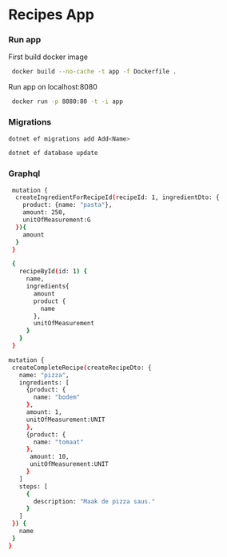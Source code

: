 # Recipes App

### Run app

First build docker image
```bash
 docker build --no-cache -t app -f Dockerfile .
```
Run app on localhost:8080
```bash
 docker run -p 8080:80 -t -i app
```

### Migrations
```bash
dotnet ef migrations add Add<Name>
```

```bash
dotnet ef database update
```

### Graphql
```bash
 mutation {
  createIngredientForRecipeId(recipeId: 1, ingredientDto: {
    product: {name: "pasta"},
    amount: 250,
    unitOfMeasurement:G
  }){
    amount
  }
 }
```

```bash
 {  
   recipeById(id: 1) {
     name,
     ingredients{
       amount
       product {
         name
       },
       unitOfMeasurement
     }
   }
 }
```

```bash
mutation {
 createCompleteRecipe(createRecipeDto: {
   name: "pizza",
   ingredients: [
     {product: {
       name: "bodem"
     }, 
     amount: 1,
     unitOfMeasurement:UNIT
     },
     {product: {
       name: "tomaat"
     },
      amount: 10,
      unitOfMeasurement:UNIT
     }
   ]
   steps: [
     {
       description: "Maak de pizza saus."
     }
   ]
 }) {
   name
 }
}
```